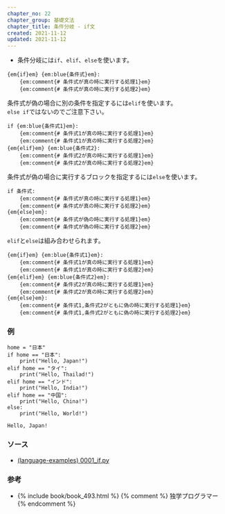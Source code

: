 ```yaml
---
chapter_no: 22
chapter_group: 基礎文法
chapter_title: 条件分岐 - if文
created: 2021-11-12
updated: 2021-11-12
---
```

- 条件分岐には`if`、`elif`、`else`を使います。

```syntax:if文
{em{if}em} {em:blue{条件式}em}:
    {em:comment{# 条件式が真の時に実行する処理1}em}
    {em:comment{# 条件式が真の時に実行する処理2}em}
```

条件式が偽の場合に別の条件を指定するには`elif`を使います。  
`else if`ではないのでご注意下さい。
```syntax:if-elif文
if {em:blue{条件式1}em}:
    {em:comment{# 条件式1が真の時に実行する処理1}em}
    {em:comment{# 条件式1が真の時に実行する処理2}em}
{em{elif}em} {em:blue{条件式2}:
    {em:comment{# 条件式2が真の時に実行する処理1}em}
    {em:comment{# 条件式2が真の時に実行する処理2}em}
```

条件式が偽の場合に実行するブロックを指定するには`else`を使います。
```syntax:if-else文
if 条件式:
    {em:comment{# 条件式が真の時に実行する処理1}em}
    {em:comment{# 条件式が真の時に実行する処理2}em}
{em{else}em}:
    {em:comment{# 条件式が偽の時に実行する処理1}em}
    {em:comment{# 条件式が偽の時に実行する処理2}em}
```

`elif`と`else`は組み合わせられます。
```syntax:if-elif-else文
{em{if}em} {em:blue{条件式1}em}:
    {em:comment{# 条件式1が真の時に実行する処理1}em}
    {em:comment{# 条件式1が真の時に実行する処理2}em}
{em{elif}em} {em:blue{条件式2}em}:
    {em:comment{# 条件式2が真の時に実行する処理1}em}
    {em:comment{# 条件式2が真の時に実行する処理2}em}
{em{else}em}:
    {em:comment{# 条件式1,条件式2がともに偽の時に実行する処理1}em}
    {em:comment{# 条件式1,条件式2がともに偽の時に実行する処理2}em}
```

### 例
```
home = "日本"
if home == "日本":
    print("Hello, Japan!")
elif home == "タイ":
    print("Hello, Thailad!")
elif home == "インド":
    print("Hello, India!")
elif home == "中国":
    print("Hello, China!")
else:
    print("Hello, World!")
```
```output:出力結果
Hello, Japan!
```

### ソース
- [(language-examples) 0001_if.py](https://github.com/fumokmm/language-examples/blob/main/Python/0001_if.py)

### 参考
- {% include book/book_493.html %} {% comment %} 独学プログラマー {% endcomment %}

